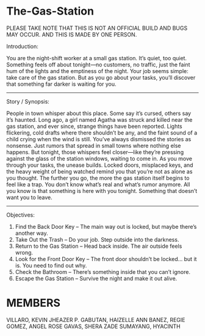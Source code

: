 # The-Gas-Station
PLEASE TAKE NOTE THAT THIS IS NOT AN OFFICIAL BUILD AND BUGS MAY OCCUR.
AND THIS IS MADE BY ONE PERSON.

Introduction:
 
You are the night-shift worker at a small gas station. It’s quiet, too quiet. Something feels off about tonight—no customers, no traffic, just the faint hum of the lights and the emptiness of the night. Your job seems simple: take care of the gas station. But as you go about your tasks, you’ll discover that something far darker is waiting for you.

---

Story / Synopsis:

People in town whisper about this place. Some say it’s cursed, others say it’s haunted. Long ago, a girl named Agatha was struck and killed near the gas station, and ever since, strange things have been reported. Lights flickering, cold drafts where there shouldn’t be any, and the faint sound of a child crying when the wind is still.
You’ve always dismissed the stories as nonsense. Just rumors that spread in small towns where nothing else happens. But tonight, those whispers feel closer—like they’re pressing against the glass of the station windows, waiting to come in.
As you move through your tasks, the unease builds. Locked doors, misplaced keys, and the heavy weight of being watched remind you that you’re not as alone as you thought. The further you go, the more the gas station itself begins to feel like a trap.
You don’t know what’s real and what’s rumor anymore. All you know is that something is here with you tonight. Something that doesn’t want you to leave.

---

Objectives:

1. Find the Back Door Key – The main way out is locked, but maybe there’s another way.
2. Take Out the Trash – Do your job. Step outside into the darkness.
3. Return to the Gas Station – Head back inside. The air outside feels wrong.
4. Look for the Front Door Key – The front door shouldn’t be locked… but it is. You need to find out why.
5. Check the Bathroom – There’s something inside that you can’t ignore.
6. Escape the Gas Station – Survive the night and make it out alive.

# MEMBERS
VILLARO, KEVIN JHEAZER P.
GABUTAN, HAIZELLE ANN
BANEZ, REGIE
GOMEZ, ANGEL ROSE
GAVAS, SHERA ZADE
SUMAYANG, HYACINTH
